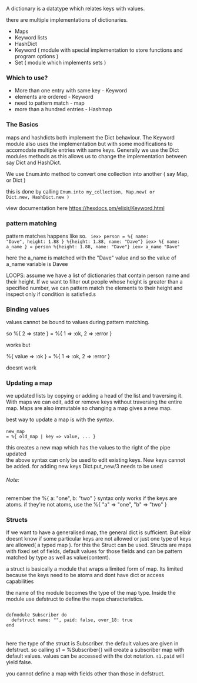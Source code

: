 
A dictionary is a datatype which relates keys with values.

there are multiple implementations of dictionaries.

- Maps
- Keyword lists
- HashDict
- Keyword ( module with special implementation to store functions and program options )
- Set ( module which implements sets )


<h3>Which to use?</h3>

- More than one entry with same key - Keyword
- elements are ordered - Keyword
- need to pattern match - map
- more than a hundred entries - Hashmap



<h3>The Basics</h3>

maps and hashdicts both implement the Dict behaviour. The Keyword module also uses the implementation but with some modifications to accomodate multiple entries with same keys. Generally we use the Dict modules methods as this allows us to change the implementation between say Dict and HashDict.


We use Enum.into method to convert one collection into another ( say Map, or Dict )

this is done by calling <code>Enum.into my_collection, Map.new( or Dict.new, HashDict.new )</code>


view documentation here <link>https://hexdocs.pm/elixir/Keyword.html</link>


<h3>pattern matching</h3>

pattern matches happens like so.
<code>
iex> person = %{ name: "Dave", height: 1.88 }
%{height: 1.88, name: "Dave"}
iex> %{ name: a_name } = person
%{height: 1.88, name: "Dave"}
iex> a_name
"Dave"
</code>


here the a_name is matched with the "Dave" value and so the value of a_name variable is Davee



LOOPS:
assume we have a list of dictionaries that contain person name and their height. If we want to filter out people whose height is greater than a specified number, we can pattern match the elements to their height and inspect only if condition is satisfied.s




<h3>Binding values</h3>

values cannot be bound to values during pattern matching.

so %{ 2 => state } = %{ 1 => :ok, 2 => :error }

works but

%{ value => :ok } = %{ 1 => :ok, 2 => :error }

doesnt work




<h3>Updating a map</h3>


we updated lists by copying or adding a head of the list and traversing it. With maps we can edit, add or remove keys without traversing the entire map. Maps are also immutable so changing a map gives a new map.


best way to update a map is with the syntax.
<br>
<br>
<code>new_map = %{ old_map | key => value, ... }</code>

this creates a new map which has the values to the right of the pipe updated
<br>
the above syntax can only be used to edit existing keys. New keys cannot be added. for adding new keys Dict.put_new/3 needs to be used


<h6>Note:</h6>
remember the %{ a: "one", b: "two" } syntax only works if the keys are atoms. if they're not atoms, use the %{ "a" => "one", "b" => "two" }

<br>
<h3>Structs</h3>

If we want to have a generalised map, the general dict is sufficient. But elixir doesnt know if some particular keys are not allowed or just one type of keys are allowed( a typed map ). for this the Struct can be used. Structs are maps with fixed set of fields, default values for those fields and can be pattern matched by type as well as value(content).


a struct is basically a module that wraps a limited form of map. Its limited because the keys need to be atoms and dont have dict or access capabilities

the name of the module becomes the type of the map type. Inside the module use defstruct to define the maps characteristics.


<code>
defmodule Subscriber do
  defstruct name: "", paid: false, over_18: true
end
</code>

<br>
<br>
here the type of the struct is Subscriber. the default values are given in defstruct. so calling s1 = %Subscriber{} will create a subscriber map with default values.
values can be accessed with the dot notation. <code>s1.paid</code> will yield false.


you cannot define a map with fields other than those in defstruct.
